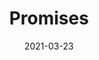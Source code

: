 ---
discogs_id: 17985154
discogs_master_id: 2041873
title: Promises
artists: ['Floating Points', 'Pharoah Sanders', 'London Symphony Orchestra']
date: 2021-03-23
genre: ['Electronic', 'Jazz']
image: Promises-17985154.jpg
label: Luaka Bop
country: US
styles: ['Contemporary Jazz']
video: https://www.youtube.com/watch?v=Mn8x0QbN4f8
---